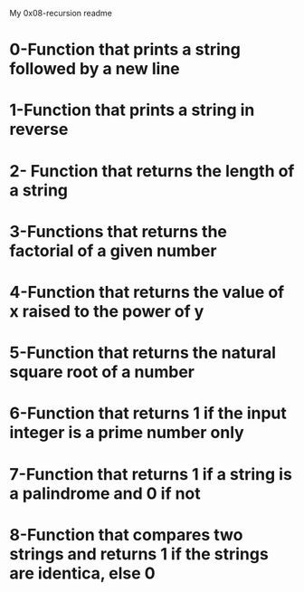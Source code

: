 My 0x08-recursion readme
# 0-Function that prints a string followed by a new line
# 1-Function that prints a string in reverse
# 2- Function that returns the length of a string
# 3-Functions that returns the factorial of a given number
# 4-Function that returns the value of x raised to the power of y
# 5-Function that returns the natural square root of a number
# 6-Function that returns 1 if the input integer is a prime number only
# 7-Function that returns 1 if a string is a palindrome and 0 if not
# 8-Function that compares two strings and returns 1 if the strings are identica, else 0
